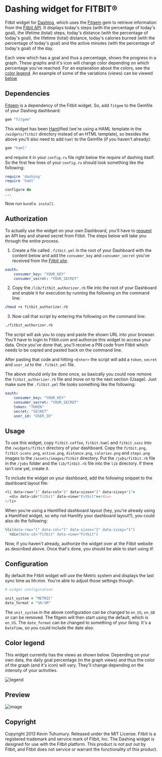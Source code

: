 # Dashing widget for FITBIT®

Fitbit widget for [Dashing](http://shopify.github.com/dashing), which uses the [Fitgem](https://github.com/whazzmaster/fitgem) gem to retrieve information from the [Fitbit API](https://dev.fitbit.com/). It displays today's steps (with the percentage of today's goal), the lifetime (total) steps, today's distance (with the percentage of today's goal), the lifetime (total) distance, today's calories burned (with the percentage of today's goal) and the active minutes (with the percentage of today's goal) of the day.

Each view which has a goal and thus a percentage, shows the progress in a graph. These graphs and it's icon will change color depending on which percentage you've reached. For an explanation about the colors, see the [color legend](https://github.com/kevintuhumury/dashing-fitbit#color-legend). An example of some of the variations (views) can be viewed [below](https://github.com/kevintuhumury/dashing-fitbit#preview)

## Dependencies

[Fitgem](https://github.com/whazzmaster/fitgem) is a dependency of the Fitbit widget. So, add `fitgem` to the Gemfile of your Dashing dashboard:

```ruby
gem "fitgem"
```

This widget has been [Haml](http://haml.info/)ified (we're using a HAML template in the `/widgets/fitbit` directory instead of an HTML template), so besides the above you'll also need to add `haml` to the Gemfile (if you haven't already):

```ruby
gem "haml"
```

and require it in your `config.ru` file right below the require of dashing itself. So the first few lines of your `config.ru` should look something like the following:

```ruby
require 'dashing'
require 'haml'

configure do
...
```

Now run `bundle install`.

## Authorization

To actually use the widget on your own Dashboard, you'll have to [request](https://dev.fitbit.com/apps/new) an API key and shared secret from Fitbit. The steps below will take you through the entire process.

1. Create a file called `.fitbit.yml` in the root of your Dashboard with the content below and add the `consumer_key` and `consumer_secret` you've received from the [Fitbit site](https://dev.fitbit.com/apps/new).

  ```yaml
  oauth:
      consumer_key: "YOUR_KEY"
      consumer_secret: "YOUR_SECRET"
  ```

2. Copy the `/lib/fitbit_authorizer.rb` file into the root of your Dashboard and enable it for execution by running the following on the command line:

  ```bash
  chmod +x fitbit_authorizer.rb
  ```

3. Now call that script by entering the following on the command line:

  ```bash
  ./fitbit_authorizer.rb
  ```

  The script will ask you to copy and paste the shown URL into your browser. You'll have to login to Fitbit.com and authorize this widget to access your data. Once you've done that, you'll receive a PIN code from Fitbit which needs to be copied and pasted back on the command line.

  After pasting that code and hitting `<Enter>` the script will add a `token`, `secret` and `user_id` to the `.fitbit.yml` file.

  The above should only be done once, so basically you could now remove the `fitbit_authorizer.rb` file and move on to the next section (Usage). Just make sure the `.fitbit.yml` file looks something like the following:

  ```yaml
  oauth:
      consumer_key: "YOUR_KEY"
      consumer_secret: "YOUR_SECRET"
      token: "TOKEN"
      secret: "SECRET"
      user_id: "USER_ID"
  ```

## Usage

To use this widget, copy `fitbit.coffee`, `fitbit.haml` and `fitbit.sass` into the `/widgets/fitbit` directory of your dashboard. Copy the `fitbit.png`, `fitbit-icons.png`, `active.png`, `distance.png`, `calories.png` and `steps.png` images to the `/assets/images/fitbit` directory. Put the `/jobs/fitbit.rb` file in the `/jobs` folder and the `lib/fitbit.rb` file into the `lib` directory. If there isn't one yet, create it.

To include the widget on your dashboard, add the following snippet to the dashboard layout file:

```ruby
<li data-row="1" data-col="1" data-sizex="1" data-sizey="1">
  <div data-id="fitbit" data-view="Fitbit"></div>
</li>
```
When you're using a Hamlified dashboard layout (hey, you're already using a Hamlified widget, so why not Hamlify your dashboard layout?), you could also do the following:

```ruby
%li(data-row="1" data-col="1" data-sizex="1" data-sizey="1")
  %div(data-id="fitbit" data-view="Fitbit")
```

Now, if you haven't already, authorize the widget over at the Fitbit website as described above. Once that's done, you should be able to start using it!

## Configuration

By default the Fitbit widget will use the Metric system and displays the last sync time as hh:mm. You're able to adjust those settings though.

```ruby
# widget configuration

unit_system = "METRIC"
date_format = "%H:%M"
```

The `unit_system` in the above configuration can be changed to `en_US`, `en_GB` or can be removed. The fitgem will then start using the default, which is `en_US`. The `date_format` can be changed to something of your liking. It's a `DateTime`, so you could include the date also.

## Color legend

This widget currently has the views as shown below. Depending on your own data, the daily goal percentage (in the graph views) and thus the color of the graph (and it's icon) will vary. They'll change depending on the intensity of your activities.

![legend](https://f.cloud.github.com/assets/412952/1143117/8e50ffdc-1d1f-11e3-867a-baa6b50636e4.png)

## Preview

![image](https://f.cloud.github.com/assets/412952/1143107/24563db0-1d1d-11e3-8e0c-d2ece6312a00.png)

## Copyright

Copyright 2013 Kevin Tuhumury. Released under the MIT License. Fitbit is a registered trademark and service mark of Fitbit, Inc. The Dashing widget is designed for use with the Fitbit platform. This product is not put out by Fitbit, and Fitbit does not service or warrant the functionality of this product.
